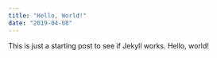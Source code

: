 ```yaml
---
title: "Hello, World!"
date: "2019-04-08"
---
```


This is just a starting post to see if Jekyll works. Hello, world!
